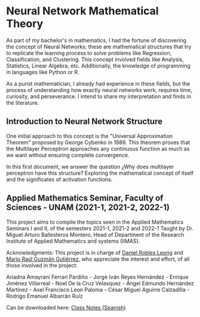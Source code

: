# Neural Network Mathematical Theory
As part of my bachelor's in mathematics, I had the fortune of discovering the concept of Neural Networks; these are mathematical structures that try to replicate the learning process to solve problems like Regression, Classification, and Clustering. This concept involved fields like Analysis, Statistics, Linear Algebra, etc. Additionally, the knowledge of programming in languages like Python or R.

As a purist mathematician, I already had experience in these fields, but the process of understanding how exactly neural networks work, requires time, curiosity, and perseverance. I intend to share my interpretation and finds in the literature.

## Introduction to Neural Network Structure
One initial approach to this concept is the "Universal Approximation Theorem" proposed by George Cybenko in 1989. This theorem proves that the Multilayer Perceptron approaches any continuous function as much as we want without ensuring complete convergence.

In this first document, we answer the question ¿Why does multilayer perceptron have this structure? Exploring the mathematical concept of itself and the significates of activation functions.

## Applied Mathematics Seminar, Faculty of Sciences - UNAM (2021-1, 2021-2, 2022-1)
This project aims to compile the topics seen in the Applied Mathematics Seminars I and II, of the semesters 2021-1, 2021-2 and 2022-1 Taught by Dr. Miguel Arturo Ballesteros Montero, Head of Department of the Research Institute of Applied Mathematics and systems (IIMAS).

Acknowledgments:
This project is in charge of [Daniel Robles Leong](https://www.linkedin.com/in/danielrole/) and [Mario Raúl Guzmán Gutiérrez](https://www.linkedin.com/in/marioraulgz/), who appreciate the interest and effort, of all those involved in the project:

Ariadna Amayrani Ferrari Pardiño - Jorge Iván Reyes Hernández - Enrique Jiménez Villarreal - Noel De la Cruz Velasquez - Ángel Edmundo Hernández Martínez - Axel Francisco Leon Paloma - César Miguel Aguirre Calzadilla - Rodrigo Emanuel Albarrán Ruiz

Can be downloaded here: [Class Notes (Spanish)](https://github.com/danielrole/NN-Mathematical-Theory/raw/main/MainNotas.pdf)
